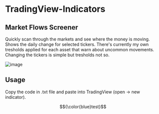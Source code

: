# TradingView-Indicators
## Market Flows Screener
Quickly scan through the markets and see where the money is moving. Shows the daily change for selected tickers. There's currently my own tresholds applied for each asset that warn about uncommon movements. Changing the tickers is simple but tresholds not so.

![image](https://github.com/mirbyte/TradingView-Indicators/assets/83219244/3435149a-4b89-4089-a0c8-3ea606976527)



## Usage
Copy the code in .txt file and paste into TradingView (open -> new indicator).


$${\color{blue}test}$$
